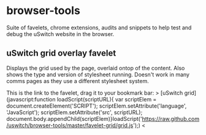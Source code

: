 browser-tools
=============

Suite of favelets, chrome extensions, audits and snippets to help test and debug the uSwitch website in the browser.

uSwitch grid overlay favelet
----------------------------

Displays the grid used by the page, overlaid ontop of the content. Also shows the type and version of stylesheet running. Doesn't work in many comms pages as they use a different stylesheet system.

This is the link to the favelet, drag it to your bookmark bar: > [uSwitch grid](javascript:function loadScript(scriptURL){ var scriptElem = document.createElement('SCRIPT'); scriptElem.setAttribute('language', 'JavaScript'); scriptElem.setAttribute('src', scriptURL); document.body.appendChild(scriptElem)}loadScript('https://raw.github.com/uswitch/browser-tools/master/favelet-grid/grid.js');) <